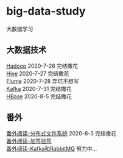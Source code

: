 # big-data-study
大数据学习

## 大数据技术
[Hadoop](note/HADOOP-README.md) 2020-7-26 完结撒花  
[Hive](note/HIVE-README.md)  2020-7-27 完结撒花  
[Flume](note/FLUME-README.md)  2020-7-28 弃坑不想写  
[Kafka](note/KAFKA-README.md)  2020-7-31 完结撒花  
[HBase](note/HBASE-README.md)  2020-8-5 完结撒花    


## 番外
[番外阅读-分布式文件系统](note/番外阅读-分布式文件系统.md) 2020-8-3 完结撒花  
[番外阅读-加签验签](https://mp.weixin.qq.com/s/puPTgherQ8H9GSoW3YLMpw)  
[番外阅读-Kafka和RabbitMQ](note/番外阅读-Kafka和RabbitMQ.md)  努力中...  